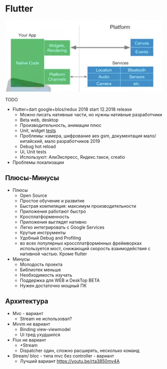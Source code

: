 # Flutter

![Alt text](../../img/technology/mobile/flutter.jpg)

TODO

- Flutter+dart google+blos/redux 2018 start 12.2018 release
  - Можно писать нативные части, но нужны нативные разработчики
  - Beta web, desktop
  - Производительность, анимации плюс
  - Unit, widget [tests](../../arch/pattern/test.md)
  - Проблемы: камера, шифрование aes gsm, документация мало/китайский, мало разработчиков 2019
  - Debug hot reload
  - Ui, Unit tests
  - Используют: АлиЭкспресс, Яндекс.такси, creatio
- Проблемы локализации

## Плюсы-Минусы

- Плюсы
  - Open Source
  - Простое обучение и развитие
  - Быстрая компиляция: максимум производительности
  - Приложения работают быстро
  - Кросплатформенность
  - Приложения выглядят нативно
  - Легко интегрировать с Google Services
  - Крутые инструменты
  - Удобный Debug and Profiling
  - во всех популярных кроссплатформенных фреймворках используется мост, снижающий скорость взаимодействия с нативной частью. Кроме flutter
- Минусы
  - Молодость проекта
  - Библиотек меньше
  - Необходимость изучать
  - Поддержка для WEB и DeskTop BETA
  - Нужен достаточно мощный ПК

## Архитектура

- Mvc - вариант
  - Stream не использовал?
- Mvvm не вариант
  - Binding view-viewmodel
  - Ui тред ухудшился
- Flux не вариант
  - +Stream
  - Dispatcher один, сложно расширять, несколько команд
- Stream/ bloc - типа mvc без controller - вариант
  - Лучший вариант https://youtu.be/rta3850mv4A
